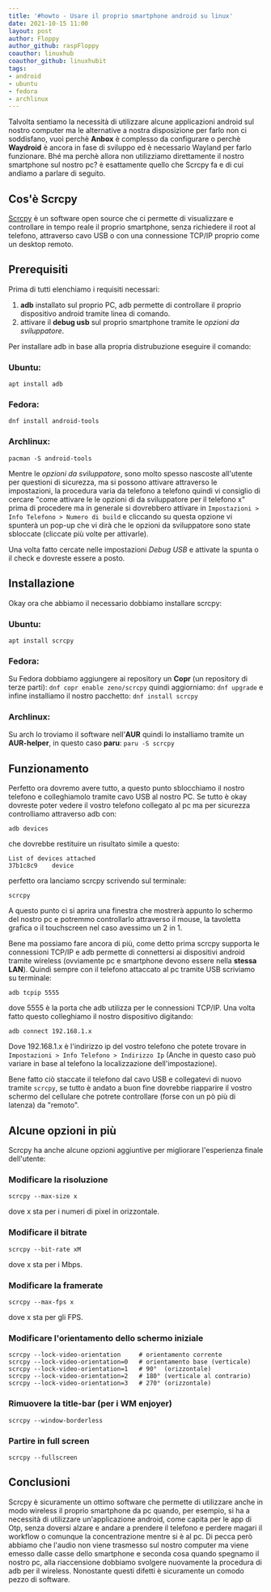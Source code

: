 ```yaml
---
title: '#howto - Usare il proprio smartphone android su linux' 
date: 2021-10-15 11:00
layout: post 
author: Floppy
author_github: raspFloppy 
coauthor: linuxhub
coauthor_github: linuxhubit
tags: 
- android 
- ubuntu
- fedora
- archlinux
---
```


Talvolta sentiamo la necessità di utilizzare alcune applicazioni android sul nostro computer ma le alternative a nostra disposizione per farlo non ci soddisfano, vuoi perchè **Anbox** è complesso da configurare o perchè **Waydroid** è ancora in fase di sviluppo ed è necessario Wayland per farlo funzionare.
Bhé ma perchè allora non utilizziamo direttamente il nostro smartphone sul nostro pc? è esattamente quello che Scrcpy fa e di cui andiamo a parlare di seguito.


## Cos'è Scrcpy
[Scrcpy](https://github.com/Genymobile/scrcpy/) è un software open source che ci permette di visualizzare e controllare in tempo reale il proprio smartphone, senza richiedere il root al telefono, attraverso cavo USB o con una connessione TCP/IP proprio come un desktop remoto.

## Prerequisiti
Prima di tutti elenchiamo i requisiti necessari:
1. **adb** installato sul proprio PC, adb permette di controllare il proprio dispositivo android tramite linea di comando.
2. attivare il **debug usb** sul proprio smartphone tramite le *opzioni da sviluppatore*.

Per installare adb in base alla propria distrubuzione eseguire il comando:

### Ubuntu:
`apt install adb`

### Fedora:
`dnf install android-tools`

### Archlinux:
`pacman -S android-tools`



Mentre le *opzioni da sviluppatore*, sono molto spesso nascoste all'utente per questioni di sicurezza, ma si possono attivare attraverso le impostazioni, la procedura varia da telefono a telefono quindi vi consiglio di cercare "come attivare le le opzioni di da sviluppatore per il telefono x" prima di procedere ma in generale si dovrebbero attivare in `Impostazioni > Info Telefono > Numero di build` e cliccando su questa opzione vi spunterà un pop-up che vi dirà che le opzioni da sviluppatore sono state sbloccate (cliccate più volte per attivarle).

Una volta fatto cercate nelle impostazioni *Debug USB* e attivate la spunta o il check e dovreste essere a posto.


## Installazione
Okay ora che abbiamo il necessario dobbiamo installare scrcpy:

### Ubuntu:
`apt install scrcpy`

### Fedora:
Su Fedora dobbiamo aggiungere ai repository un **Copr** (un repository di terze parti):
`dnf copr enable zeno/scrcpy`
quindi aggiorniamo:
`dnf upgrade`
e infine installiamo il nostro pacchetto:
`dnf install scrcpy`

### Archlinux:
Su arch lo troviamo il software nell'**AUR** quindi lo installiamo tramite un **AUR-helper**, in questo caso **paru**:
`paru -S scrcpy`


## Funzionamento
Perfetto ora dovremo avere tutto, a questo punto sblocchiamo il nostro telefono e colleghiamolo tramite cavo USB al nostro PC.
Se tutto è okay dovreste poter vedere il vostro telefono collegato al pc ma per sicurezza controlliamo attraverso adb con:
```
adb devices
```
che dovrebbe restituire un risultato simile a questo:
``` 
List of devices attached
37b1c8c9	device
```

perfetto ora lanciamo scrcpy scrivendo sul terminale:
``` 
scrcpy
```

A questo punto ci si aprira una finestra che mostrerà appunto lo schermo del nostro pc e potremmo controllarlo attraverso il mouse, la tavoletta grafica o il touchscreen nel caso avessimo un 2 in 1.

Bene ma possiamo fare ancora di più, come detto prima scrcpy supporta le connessioni TCP/IP e adb permette di connettersi ai dispositivi android tramite wireless (ovviamente pc e smartphone devono essere nella **stessa LAN**).
Quindi sempre con il telefono attaccato al pc tramite USB scriviamo su terminale:
```
adb tcpip 5555
```
dove 5555 è la porta che adb utilizza per le connessioni TCP/IP.
Una volta fatto questo colleghiamo il nostro dispositivo digitando:
```
adb connect 192.168.1.x
```
Dove 192.168.1.x è l'indirizzo ip del vostro telefono che potete trovare in `Impostazioni > Info Telefono > Indirizzo Ip` (Anche in questo caso può variare in base al telefono la localizzazione dell'impostazione).

Bene fatto ciò staccate il telefono dal cavo USB e collegatevi di nuovo tramite `scrcpy`, se tutto è andato a buon fine dovrebbe riapparire il vostro schermo del cellulare che potrete controllare (forse con un pò più di latenza) da "remoto".


## Alcune opzioni in più

Scrcpy ha anche alcune opzioni aggiuntive per migliorare l'esperienza finale dell'utente:

### Modificare la risoluzione

```
scrcpy --max-size x
```

dove x sta per i numeri di pixel in orizzontale.

### Modificare il bitrate
```
scrcpy --bit-rate xM
```

dove x sta per i Mbps.

### Modificare la framerate
```
scrcpy --max-fps x
```
dove x sta per gli FPS.

### Modificare l'orientamento dello schermo iniziale
```
scrcpy --lock-video-orientation     # orientamento corrente
scrcpy --lock-video-orientation=0   # orientamento base (verticale)
scrcpy --lock-video-orientation=1   # 90°  (orizzontale)
scrcpy --lock-video-orientation=2   # 180° (verticale al contrario)
scrcpy --lock-video-orientation=3   # 270° (orizzontale)
```

### Rimuovere la title-bar (per i WM enjoyer)
```
scrcpy --window-borderless
```

### Partire in full screen
```
scrcpy --fullscreen
```


## Conclusioni
Scrcpy è sicuramente un ottimo software che permette di utilizzare anche in modo wireless il proprio smartphone da pc quando, per esempio, si ha a necessità di utilizzare un'applicazione android, come capita per le app di Otp, senza doversi alzare e andare a prendere il telefono e perdere magari il workflow o comunque la concentrazione mentre si è al pc.
Di pecca però abbiamo che l'audio non viene trasmesso sul nostro computer ma viene emesso dalle casse dello smartphone e seconda cosa quando spegnamo il nostro pc, alla riaccensione dobbiamo svolgere nuovamente la procedura di adb per il wireless.
Nonostante questi difetti è sicuramente un comodo pezzo di software.
